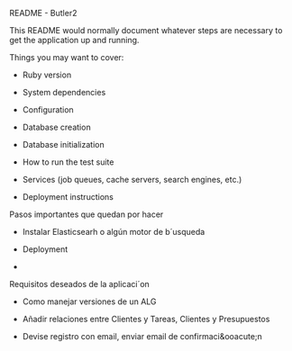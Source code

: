 README - Butler2

This README would normally document whatever steps are necessary to get the
application up and running.

Things you may want to cover:

* Ruby version

* System dependencies

* Configuration

* Database creation

* Database initialization

* How to run the test suite

* Services (job queues, cache servers, search engines, etc.)

* Deployment instructions


Pasos importantes que quedan por hacer

* Instalar Elasticsearh o alg&uacute;n motor de b´usqueda

* Deployment

* 

Requisitos deseados de la aplicaci´on

* Como manejar versiones de un ALG

* Añadir relaciones entre Clientes y Tareas, Clientes y Presupuestos

* Devise registro con email, enviar email de confirmaci&ooacute;n
